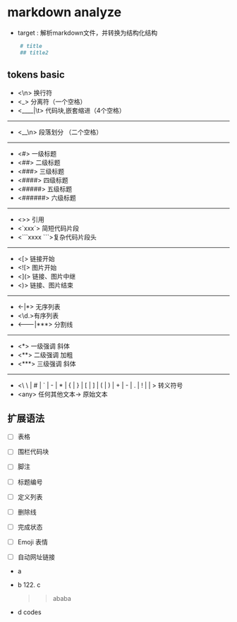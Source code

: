 # markdown analyze

- target : 解析markdown文件，并转换为结构化结构


```markdown
    # title
    ## title2
```


## tokens basic

- <\n>  换行符
- <_> 分离符（一个空格）
- <\_\_\_\_|\t> 代码块,嵌套缩进（4个空格）

---

- <__\n> 段落划分 （二个空格）

---

- <#> 一级标题
- <##> 二级标题
- <###> 三级标题
- <####> 四级标题
- <#####> 五级标题
- <######> 六级标题

---

- <\>> 引用
- <\`xxx\`> 简短代码片段
- <\`\`\`xxxx \`\`\`>复杂代码片段头

---

- <[> 链接开始
- <![> 图片开始
- <](> 链接、图片中继
- <)> 链接、图片结束

---

- <-|*> 无序列表
- <\\d.>有序列表
- <---|***> 分割线

---

- <*>  一级强调 斜体
- <**> 二级强调 加粗
- <***> 三级强调 斜体

---

- <\\ \\ | # | ` | - | * | { | } | \[ | ] | \( | ) | + | - | . | ! | \| > 转义符号
- <any\> 任何其他文本-> 原始文本

## 扩展语法

- [ ] 表格
- [ ] 围栏代码块
- [ ] 脚注
- [ ] 标题编号
- [ ] 定义列表
- [ ] 删除线
- [ ] 完成状态
- [ ] Emoji 表情
- [ ] 自动网址链接


 * a
 * b
    122. c
    
    >>ababa
* d
        codes  
        